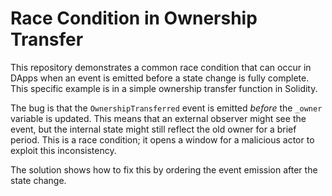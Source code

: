 # Race Condition in Ownership Transfer

This repository demonstrates a common race condition that can occur in DApps when an event is emitted before a state change is fully complete.  This specific example is in a simple ownership transfer function in Solidity.

The bug is that the `OwnershipTransferred` event is emitted *before* the `_owner` variable is updated. This means that an external observer might see the event, but the internal state might still reflect the old owner for a brief period. This is a race condition; it opens a window for a malicious actor to exploit this inconsistency.

The solution shows how to fix this by ordering the event emission after the state change. 